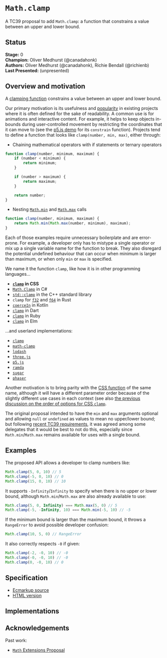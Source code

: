 # `Math.clamp`

A TC39 proposal to add `Math.clamp`: a function that constrains a value between an upper and lower bound.

## Status

**Stage:** 0  \
**Champion:** Oliver Medhurst (@canadahonk)  \
**Authors:** Oliver Medhurst (@canadahonk), Richie Bendall (@richienb)  \
**Last Presented:** (unpresented)

## Overview and motivation

A [clamping function](https://en.wikipedia.org/wiki/Clamping_(graphics)) constrains a value between an upper and lower bound.

Our primary motivation is its usefulness and [popularity](https://github.com/search?q=clamp+language%3AJavaScript+&type=code) in existing projects where it is often defined for the sake of readability. A common use is for animations and interactive content. For example, it helps to keep objects in-bounds during user-controlled movement by restricting the coordinates that it can move to (see the [p5.js demo](https://p5js.org/reference/#/p5/constrain) for its `constrain` function). Projects tend to define a function that looks like `clamp(number, min, max)`, either through:

- Chaining mathematical operators with if statements or ternary operators

```js
function clamp(number, minimum, maximum) {
	if (number < minimum) {
		return minimum;
	}

	if (number > maximum) {
		return maximum;
	}

	return number;
}
```

- Nesting [`Math.min`][math-min] and [`Math.max`][math-max] calls

```js
function clamp(number, minimum, maximum) {
	return Math.min(Math.max(number, minimum), maximum);
}
```

Each of those examples require unnecessary boilerplate and are error-prone. For example, a developer only has to mistype a single operator or mix up a single variable name for the function to break. They also disregard the potential undefined behaviour that can occur when minimum is larger than maximum, or when only `min` or `max` is specified.

We name it the function `clamp`, like how it is in other programming languages...

- **[`clamp`][css-clamp] in CSS**
- [`Math.Clamp`](https://docs.microsoft.com/en-us/dotnet/api/system.math.clamp?view=netcore-2.0) in C#
- [`std::clamp`](https://en.cppreference.com/w/cpp/algorithm/clamp) in the C++ standard library
- `clamp` for [`f32`](https://doc.rust-lang.org/std/primitive.f32.html#method.clamp) and [`f64`](https://doc.rust-lang.org/std/primitive.f64.html#method.clamp) in Rust
- [`coerceIn`](https://kotlinlang.org/api/latest/jvm/stdlib/kotlin.ranges/coerce-in.html) in Kotlin
- [`clamp`](https://api.dart.dev/stable/2.14.4/dart-core/num/clamp.html) in Dart
- [`clamp`](https://ruby-doc.org/core-2.4.0/Comparable.html#method-i-clamp) in Ruby
- [`clamp`](https://package.elm-lang.org/packages/elm/core/latest/Basics#clamp) in Elm

...and userland implementations:

- [`clamp`](https://github.com/hughsk/clamp/blob/377851f0cca9f3f134b53881e294782cccdae4d8/index.js#L3-L7)
- [`math-clamp`](https://github.com/sindresorhus/math-clamp/blob/3897064dd3e9711a2e47e891d0aa7eb66ccdcef8/index.js#L1-L15)
- [`lodash`](https://github.com/lodash/lodash/blob/bb7c95947914d12af5f79e7369dd59ce29bc61a8/clamp.js)
- [`three.js`](https://github.com/mrdoob/three.js/blob/431baa0a0e808637df959aa547c98e0b2380bdbe/src/math/MathUtils.js#L43-L47)
- [`p5.js`](https://github.com/processing/p5.js/blob/098f36ded792fca894fdfd947d3293db5bb35e79/src/math/calculation.js#L111-L114)
- [`ramda`](https://github.com/ramda/ramda/blob/6b6a85d3fe30ac1a41ac05734be9f61bd92325e5/source/clamp.js#L23-L32)
- [`sugar`](https://github.com/andrewplummer/Sugar/blob/3ca57818332473b601434001ac1445552d7753ff/lib/range.js#L164-L178)
- [`phaser`](https://github.com/photonstorm/phaser/blob/29ada646e00ebdd375a31eee871be5b10286ba46/src/math/Clamp.js#L19-L22)

Another motivation is to bring parity with the [CSS function][css-clamp] of the same name, although it will have a different parameter order because of the slightly different use cases in each context (see also [the previous discussion on the order of options for CSS `clamp`](https://github.com/w3c/csswg-drafts/issues/2519#issuecomment-387803089).

The original proposal intended to have the `min` and `max` arguments optional and allowing `null` or `undefined` as values to mean no upper/lower bound; but following [recent TC39 requirements](https://github.com/tc39/how-we-work/blob/main/normative-conventions.md#when-required-arguments-are-missing-throw), it was agreed among some delegates that it would be best to not do this, especially since `Math.min`/`Math.max` remains available for uses with a single bound.

## Examples

The proposed API allows a developer to clamp numbers like:

```js
Math.clamp(5, 0, 10) // 5
Math.clamp(-5, 0, 10) // 0
Math.clamp(15, 0, 10) // 10
```

It supports `-Infinity`/`Infinity` to specify when there is no upper or lower bound, although `Math.min`/`Math.max` are also already available to use:
```js
Math.clamp(5, 0, Infinity) === Math.max(5, 0) // 5
Math.clamp(-5, -Infinity, 10) === Math.min(-5, 10) // -5
```

If the minimum bound is larger than the maximum bound, it throws a `RangeError` to avoid possible developer confusion:

```js
Math.clamp(10, 5, 0) // RangeError
```

It also correctly respects `-0` if given:

```js
Math.clamp(-2, -0, 10) // -0
Math.clamp(-0, -0, 10) // -0
Math.clamp(0, -0, 10) // 0
```

## Specification

- [Ecmarkup source](spec.emu)
- [HTML version](https://canadahonk.github.io/proposal-math-clamp)

## Implementations

## Acknowledgements

Past work:
- [`Math` Extensions Proposal](https://github.com/rwaldron/proposal-math-extensions)

[math-min]: https://developer.mozilla.org/en-US/docs/Web/JavaScript/Reference/Global_Objects/Math/min
[math-max]: https://developer.mozilla.org/en-US/docs/Web/JavaScript/Reference/Global_Objects/Math/max
[css-clamp]: https://developer.mozilla.org/en-US/docs/Web/CSS/clamp()
[css-clamp-spec]: https://drafts.csswg.org/css-values/#funcdef-clamp
